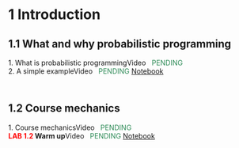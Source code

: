 # 1 Introduction

<style>.timeline .timeline-item {margin-bottom: 0rem;}</style>
<div class="timeline">
    <h2>1.1 What and why probabilistic programming</h2>
<div class="timeline-item">
        <div class="timeline-left"><span class="timeline-icon"></span></div>
        <div class="timeline-content"> 1. What is probabilistic programming<span class="chip float-right">Video &nbsp; <font color="SeaGreen">PENDING</font></span></div>        
    </div><div class="timeline-item">
        <div class="timeline-left"><span class="timeline-icon"></span></div>
        <div class="timeline-content"> 2. A simple example<span class="chip float-right">Video &nbsp; <font color="SeaGreen">PENDING</font></span><span class="chip float-right">
                <a href="01.01 - NOTES 01 - Probabilistic programming, a simple example.html"> Notebook</a>
            </span></div>        
    </div><h2><br/>1.2 Course mechanics</h2>
<div class="timeline-item">
        <div class="timeline-left"><span class="timeline-icon"></span></div>
        <div class="timeline-content"> 1. Course mechanics<span class="chip float-right">Video &nbsp; <font color="SeaGreen">PENDING</font></span></div>        
    </div><div class="timeline-item">
        <div class="timeline-left"><span class="timeline-icon"></span></div>
        <div class="timeline-content"> <b><font color="red">LAB 1.2</font> Warm up</b><span class="chip float-right">Video &nbsp; <font color="SeaGreen">PENDING</font></span><span class="chip float-right">
                <a href="01.02 - LAB 01 - Warmup.html"> Notebook</a>
            </span></div>        
    </div>
</div>